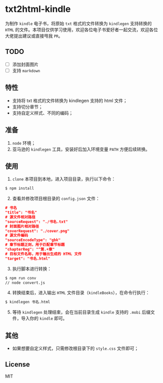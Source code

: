 # txt2html-kindle
为制作 `kindle` 电子书，将原始 `txt` 格式的文件转换为 `kindlegen` 支持转换的 `HTML` 的文件。本项目仅供学习使用，欢迎各位电子书爱好者一起交流，欢迎各位大佬提出建议或直接甩我 `PR`。

## TODO
- [ ] 添加封面图片
- [ ] 支持 `markdown`

## 特性
- 支持将 txt 格式的文件转换为 kindlegen 支持的 html 文件；
- 支持切分章节；
- 支持自定义样式、不同的编码；

## 准备
1. `node` 环境；
2. 亚马逊的 `kindlegen` 工具，安装好后加入环境变量 `PATH` 方便后续转换。

## 使用
1. `clone` 本项目到本地，进入项目目录，执行以下命令：
```bash
$ npm install
```
2. 查看并修改项目根目录的 `config.json` 文件：
```Json
# 书名
"title": "书名"
# 源文件相对路径
"sourceRequest": "./书名.txt"
# 封面图片相对路径
"coverRequest": "./cover.png"
# 源文件编码
"sourceEncodeType": "gbk"
# 章节标题正则，用于匹配章节标题
"chapterReg": "^第.+章"
# 目标文件名称，用于输出生成的 HTML 文件
"target": "书名.html"
```
3. 执行脚本进行转换：
```bash
$ npm run conv
// node convert.js
```
4. 转换结束后，进入输出 `HTML` 文件目录（`kindleBooks`），在命令行执行：
```bash
$ kindlegen 书名.html
```
5. 等待 `kindlegen` 处理结束，会在当前目录生成 `kindle` 支持的 `.mobi` 后缀文件，导入你的 `kindle` 即可。

## 其他
- 如果想要自定义样式，只需修改根目录下的 `style.css` 文件即可；

## License
MIT